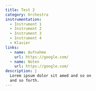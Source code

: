 ```yaml
---
title: Test 2
category: Orchestra
instrumentation:
  - Instrument 1
  - Instrument 2
  - Instrument 3
  - Instrument 4
  - Klavier
links:
  - name: Aufnahme
    url: https://google.com/
  - name: Noten
    url: https://google.com/
description: |
  Lorem ipsum dolor sit amed and so on
  and so forth.
---
```

